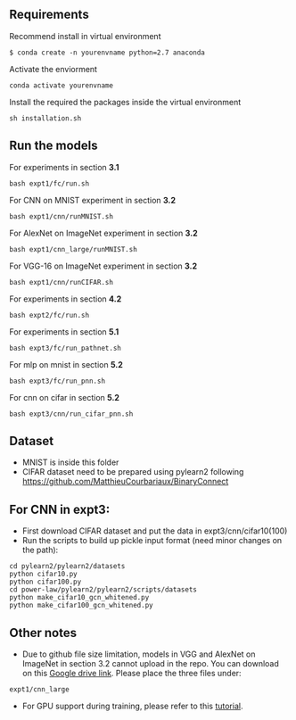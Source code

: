 ## Requirements
Recommend install in virtual environment
```
$ conda create -n yourenvname python=2.7 anaconda
```

Activate the enviorment
```
conda activate yourenvname
```
Install the required the packages inside the virtual environment
```
sh installation.sh
```
## Run the models

For experiments in section **3.1**

```
bash expt1/fc/run.sh
```

For CNN on MNIST experiment in section **3.2**

```
bash expt1/cnn/runMNIST.sh
```

For AlexNet on ImageNet experiment in section **3.2**

```
bash expt1/cnn_large/runMNIST.sh
```

For VGG-16 on ImageNet experiment in section **3.2**

```
bash expt1/cnn/runCIFAR.sh
```

For experiments in section **4.2**

```
bash expt2/fc/run.sh
```

For experiments in section **5.1**

```
bash expt3/fc/run_pathnet.sh
```
For mlp on mnist in section **5.2**

```
bash expt3/fc/run_pnn.sh
```
For cnn on cifar in section **5.2**
```
bash expt3/cnn/run_cifar_pnn.sh
```

## Dataset

- MNIST is inside this folder
- CIFAR dataset need to be prepared using pylearn2 following https://github.com/MatthieuCourbariaux/BinaryConnect

## For CNN in expt3:
- First download CIFAR dataset and put the data in expt3/cnn/cifar10(100) 
- Run the scripts to build up pickle input format (need minor changes on the path):
```
cd pylearn2/pylearn2/datasets
python cifar10.py
python cifar100.py
cd power-law/pylearn2/pylearn2/scripts/datasets
python make_cifar10_gcn_whitened.py
python make_cifar100_gcn_whitened.py
```

## Other notes
- Due to github file size limitation, models in VGG and AlexNet on ImageNet in section 3.2 cannot upload in the repo. You can download on this [Google drive link](https://drive.google.com/drive/folders/1ceJs87P4g5VGdDyA8fIZWaN8-_MRtiCC?usp=sharing). Please place the three files under:
```
expt1/cnn_large
```
- For GPU support during training, please refer to this [tutorial](https://lasagne.readthedocs.io/en/latest/user/installation.html#cuda).
 